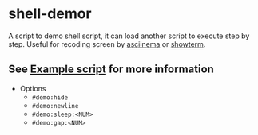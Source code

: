 shell-demor
===========

[asciinema]: http://asciinema.org/
[showterm]: http://showterm.io/

A script to demo shell script, it can load another script to execute step by step. Useful for recoding screen by [asciinema] or [showterm].

## See [Example script](example/example.sh) for more information

* Options
	* `#demo:hide`
	* `#demo:newline`
	* `#demo:sleep:<NUM>`
	* `#demo:gap:<NUM>`

